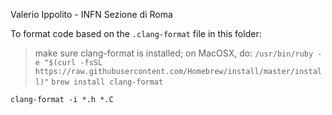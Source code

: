 Valerio Ippolito - INFN Sezione di Roma

To format code based on the `.clang-format` file in this folder:

> make sure clang-format is installed; on MacOSX, do:
> ```/usr/bin/ruby -e "$(curl -fsSL https://raw.githubusercontent.com/Homebrew/install/master/install)"```
> ```brew install clang-format```

```clang-format -i *.h *.C```
